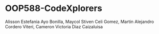 # OOP588-CodeXplorers
Alisson Estefania Ayo Bonilla, Maycol Stiven Celi Gomez, Martin Alejandro Cordero Viteri, Cameron Victoria Diaz Caizaluisa
